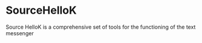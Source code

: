 # SourceHelloK
Source HelloK is a comprehensive set of tools for the functioning of the text messenger
